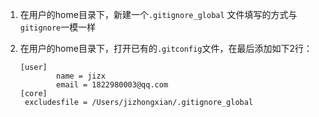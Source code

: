 1. 在用户的home目录下，新建一个`.gitignore_global` 文件填写的方式与` gitignore`一模一样

2. 在用户的home目录下，打开已有的`.gitconfig`文件，在最后添加如下2行：

   ```
   [user]
           name = jizx
           email = 1822980003@qq.com
   [core]
   	excludesfile = /Users/jizhongxian/.gitignore_global
   ```


